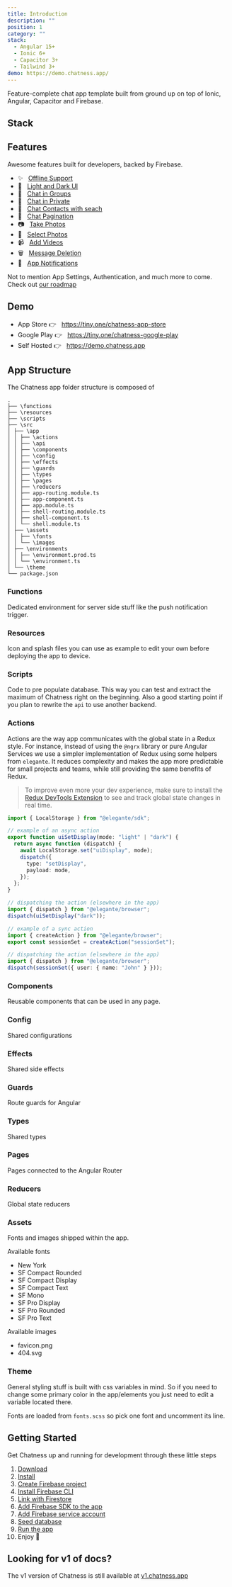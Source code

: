 ```yaml
---
title: Introduction
description: ""
position: 1
category: ""
stack:
  - Angular 15+
  - Ionic 6+
  - Capacitor 3+
  - Tailwind 3+
demo: https://demo.chatness.app/
---
```


Feature-complete chat app template built from ground up on top of Ionic, Angular, Capacitor and Firebase.

<video-reel></video-reel>

## Stack

<list :items="stack"></list>

## Features

Awesome features built for developers, backed by Firebase.

- ✨&nbsp;&nbsp; [Offline Support](/tour/offline-support)
- 🌙&nbsp;&nbsp; [Light and Dark UI](/tour/interface)
- 💬&nbsp;&nbsp; [Chat in Groups](/tour/chat-group)
- 🧑&nbsp;&nbsp; [Chat in Private](/tour/chat-private)
- 🔎&nbsp;&nbsp; [Chat Contacts with seach](/tour/contact-list)
- 📄&nbsp;&nbsp; [Chat Pagination](/tour/pagination)
- 📷&nbsp;&nbsp; [Take Photos](/tour/take-photos)
- 📱&nbsp;&nbsp; [Select Photos](/tour/select-photos)
- 📹&nbsp;&nbsp; [Add Videos](/tour/select-photos)
- 🗑️&nbsp;&nbsp; [Message Deletion](/tour/delete-messages)
- 🔔&nbsp;&nbsp; [App Notifications](/tour/push-notifications)

Not to mention App Settings, Authentication, and much more to come.
<br />
Check out [our roadmap](https://tiny.one/chatness-roadmap)

## Demo

- App Store 👉&nbsp;&nbsp; https://tiny.one/chatness-app-store
- Google Play 👉&nbsp;&nbsp; https://tiny.one/chatness-google-play
- Self Hosted 👉&nbsp;&nbsp; https://demo.chatness.app

<div style="max-width: 375px; margin: 0 auto">

<code-sandbox :src="demo"></code-sandbox>

</div>

## App Structure

The Chatness app folder structure is composed of

```
.
├── \functions
├── \resources
├── \scripts
├── \src
│ ├── \app
│ │ ├── \actions
│ │ ├── \api
│ │ ├── \components
│ │ ├── \config
│ │ ├── \effects
│ │ ├── \guards
│ │ ├── \types
│ │ ├── \pages
│ │ ├── \reducers
│ │ ├── app-routing.module.ts
│ │ ├── app-component.ts
│ │ ├── app.module.ts
│ │ ├── shell-routing.module.ts
│ │ ├── shell-component.ts
│ │ └── shell.module.ts
│ ├── \assets
│ │ ├── \fonts
│ │ └── \images
│ ├── \environments
│ │ ├── \environment.prod.ts
│ │ └── \environment.ts
│ └── \theme
└── package.json
```

### Functions

Dedicated environment for server side stuff like the push notification trigger.

### Resources

Icon and splash files you can use as example to edit your own before deploying the app to device.

### Scripts

Code to pre populate database. This way you can test and extract the maximum of Chatness right on the beginning. Also a good starting point if you plan to rewrite the `api` to use another backend.

### Actions

Actions are the way app communicates with the global state in a Redux style. For instance, instead of using the `@ngrx` library or pure Angular Services we use a simpler implementation of Redux using some helpers from `elegante`. It reduces complexity and makes the app more predictable for small projects and teams, while still providing the same benefits of Redux.

> To improve even more your dev experience, make sure to install the [Redux DevTools Extension](https://chrome.google.com/webstore/detail/redux-devtools/lmhkpmbekcpmknklioeibfkpmmfibljd?hl=en) to see and track global state changes in real time.

```ts title="/src/app/actions/uiSetDisplay.ts"
import { LocalStorage } from "@elegante/sdk";

// example of an async action
export function uiSetDisplay(mode: "light" | "dark") {
  return async function (dispatch) {
    await LocalStorage.set("uiDisplay", mode);
    dispatch({
      type: "setDisplay",
      payload: mode,
    });
  };
}

// dispatching the action (elsewhere in the app)
import { dispatch } from "@elegante/browser";
dispatch(uiSetDisplay("dark"));

// example of a sync action
import { createAction } from "@elegante/browser";
export const sessionSet = createAction("sessionSet");

// dispatching the action (elsewhere in the app)
import { dispatch } from "@elegante/browser";
dispatch(sessionSet({ user: { name: "John" } }));
```

### Components

Reusable components that can be used in any page.

### Config

Shared configurations

### Effects

Shared side effects

### Guards

Route guards for Angular

### Types

Shared types

### Pages

Pages connected to the Angular Router

### Reducers

Global state reducers

### Assets

Fonts and images shipped within the app.

Available fonts

- New York
- SF Compact Rounded
- SF Compact Display
- SF Compact Text
- SF Mono
- SF Pro Display
- SF Pro Rounded
- SF Pro Text

Available images

- favicon.png
- 404.svg

### Theme

General styling stuff is built with css variables in mind. So if you need to change some primary color in the app/elements you just need to edit a variable located there.

Fonts are loaded from `fonts.scss` so pick one font and uncomment its line.

## Getting Started

Get Chatness up and running for development through these little steps

1. [Download](/setup/app-download)
2. [Install](/setup/install)
3. [Create Firebase project](/setup/firebase-create-project)
4. [Install Firebase CLI](/setup/firebase-install-cli)
5. [Link with Firestore](/setup/firebase-link-firestore)
6. [Add Firebase SDK to the app](/setup/firebase-add-sdk)
7. [Add Firebase service account](/setup/firebase-add-service-account)
8. [Seed database](/setup/database-seed)
9. [Run the app](/setup/app-run)
10. Enjoy 🥳

## Looking for v1 of docs?

The v1 version of Chatness is still available at [v1.chatness.app](https://v1.chatness.app)
